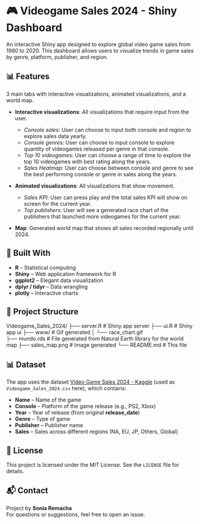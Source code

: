 # 🎮 Videogame Sales 2024 - Shiny Dashboard

An interactive Shiny app designed to explore global video game sales from 1980 to 2020. This dashboard allows users to visualize trends in game sales by genre, platform, publisher, and region.

## 📊 Features

3 main tabs with interactive visualizations, animated visualizations, and a world map.
  - **Interactive visualizations**: All visualizations that require input from the user.
      - *Console sales*: User can choose to input both console and region to explore sales data yearly.
      - *Console genres*: User can choose to input console to explore quantity of videogames released per genre in that console.
      - *Top 10 videogames*: User can choose a range of time to explore the top 10 videogames with best rating along the years.
      - *Sales Heatmap*: User can choose between console and genre to see the best performing console or genre in sales along the years.
        
  - **Animated visualizations**: All visualizations that show movement.
      - *Sales KPI*: User can press play and the total sales KPI will show on screen for the current year.
      - *Top publishers*: User will see a generated race chart of the publishers that launched more videogames for the current year.
        
  - **Map**: Generated world map that shows all sales recorded regionally until 2024.

## 🧰 Built With

- **R** – Statistical computing
- **Shiny** – Web application framework for R
- **ggplot2** – Elegant data visualization
- **dplyr / tidyr** – Data wrangling
- **plotly** – Interactive charts

## 📁 Project Structure

Videogame_Sales_2024/
├── server.R                # Shiny app server
├── ui.R                    # Shiny app ui
├── www/                    # Gif generated
│   └── race_chart.gif      
├── mundo.rds               # File generated from Natural Earth library for the world map
├── sales_map.png           # Image generated
└── README.md               # This file

## 📊 Dataset

The app uses the dataset [Video Game Sales 2024 - Kaggle](https://www.kaggle.com/datasets/hosammhmdali/video-game-sales-2024) (used as `Videogame_Sales_2024.csv` here), which contains:

- **Name** – Name of the game  
- **Console** – Platform of the game release (e.g., PS2, Xbox)  
- **Year** – Year of release (from original **release_date**)
- **Genre** – Type of game  
- **Publisher** – Publisher name  
- **Sales** – Sales across different regions (NA, EU, JP, Others, Global)

## 📜 License

This project is licensed under the MIT License. See the `LICENSE` file for details.

## 📬 Contact

Project by **Sonia Remacha**  
For questions or suggestions, feel free to open an issue.
